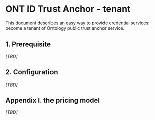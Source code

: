 # ONT ID Trust Anchor - tenant

This document describes an easy way to provide credential services: become a tenant of Ontology public trust anchor service.

## 1. Prerequisite

*[TBD]*

## 2. Configuration

*[TBD]*

## Appendix I. the pricing model

*[TBD]*